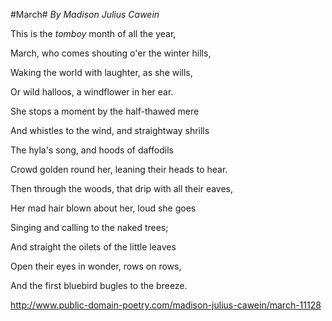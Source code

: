 #March#
*By Madison Julius Cawein*

This is the *tomboy* month of all the year,

March, who comes shouting o'er the winter hills,

Waking the world with laughter, as she wills,

Or wild halloos, a windflower in her ear.

She stops a moment by the half-thawed mere

And whistles to the wind, and straightway shrills

The hyla's song, and hoods of daffodils

Crowd golden round her, leaning their heads to hear.

Then through the woods, that drip with all their eaves,

Her mad hair blown about her, loud she goes

Singing and calling to the naked trees;

And straight the oilets of the little leaves

Open their eyes in wonder, rows on rows,

And the first     bluebird bugles to the breeze.

http://www.public-domain-poetry.com/madison-julius-cawein/march-11128
